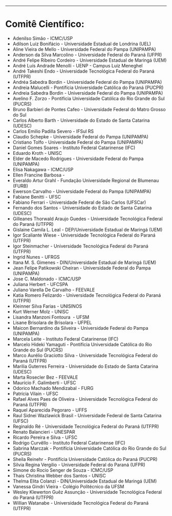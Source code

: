 ﻿---
layout: page-fullwidth
#meta_title: "Dúvidas? Entre em contato conosco"
subheadline: ""
#teaser: "Entre em contato conosco pelo e-mail #eres2020.Universidade Estadual de Maringá (UEM)@gmail.com"
permalink: "/comite_cientifico/"
header:
  image_fullwidth: banner_eres2020.png
---


<hr>

<h1>Comitê Científico:</h1>
 
<ul> 
<li> Adenilso Simão - ICMC/USP</li>
<li> Adilson Luiz Bonifácio - Universidade Estadual de Londrina (UEL) </li>
<li> Aline Vieira de Mello - Universidade Federal do Pampa (UNIPAMPA) </li>
<li> Anderson da Silva Marcolino - Universidade Federal do Paraná (UFPR) </li>
<li> André Felipe Ribeiro Cordeiro - Universidade Estadual de Maringá (UEM) </li>
<li> André Luís Andrade Menolli - UENP - Campus Luiz Meneghel </li>
<li> André Takeshi Endo - Universidade Tecnológica Federal do Paraná (UTFPR) </li>
<li> Andréa Sabedra Bordin - Universidade Federal do Pampa (UNIPAMPA) </li>
<li> Andreia Malucelli - Pontifícia Universidade Católica do Paraná (PUCPR) </li>
<li> Andreia Sabedra Bordin - Universidade Federal do Pampa (UNIPAMPA) </li>
<li> Avelino F. Zorzo - Pontifícia Universidade Católica do Rio Grande do Sul (PUCRS) </li>
<li> Bruno Barbieri de Pontes Cafeo - Universidade Federal do Matro Grosso do Sul </li>
<li> Carlos Alberto Barth - Universidade do Estado de Santa Catarina (UDESC) </li>
<li> Carlos Emilio Padilla Severo - IFSul RS </li>
<li> Claudio Schepke - Universidade Federal do Pampa (UNIPAMPA) </li>
<li> Cristiano Tolfo - Universidade Federal do Pampa (UNIPAMPA) </li>
<li> Daniel Gomes Soares - Instituto Federal Catarinense (IFC) </li>
<li> Eduardo Kroth - UNISC </li>
<li> Elder de Macedo Rodrigues - Universidade Federal do Pampa (UNIPAMPA) </li>
<li> Elisa Nakagawa - ICMC/USP</li>
<li> Ellen Francine Barbosa - </li>
<li> Everaldo Artur Grahl - Fundação Universidade Regional de Blumenau (FURB) </li>
<li> Ewerson Carvalho - Universidade Federal do Pampa (UNIPAMPA) </li>
<li> Fabiane Benitti - UFSC </li>
<li> Fabiano Ferrari - Universidade Federal de São Carlos (UFSCar) </li>
<li> Fernando dos Santos - Universidade do Estado de Santa Catarina (UDESC) </li>
<li> Gilleanes Thorwald Araujo Guedes - Universidade Tecnológica Federal do Paraná (UTFPR) </li>
<li> Gislaine Camila L. Leal - DEP/Universidade Estadual de Maringá (UEM) </li>
<li> Igor Scaliante Wiese - Universidade Tecnológica Federal do Paraná (UTFPR) </li>
<li> Igor Steinmacher - Universidade Tecnológica Federal do Paraná (UTFPR) </li>
<li> Ingrid Nunes - UFRGS </li>
<li> Itana M. S. Gimenes - DIN/Universidade Estadual de Maringá (UEM) </li>
<li> Jean Felipe Patikowski Cheiran - Universidade Federal do Pampa (UNIPAMPA) </li>
<li> Jose C. Maldonado - ICMC/USP</li>
<li> Juliana Herbert - UFCSPA </li>
<li> Juliano Varella De Carvalho - FEEVALE </li>
<li> Katia Romero Felizardo - Universidade Tecnológica Federal do Paraná (UTFPR) </li>
<li> Kleinner Silva Farias - UNISINOS </li>
<li> Kurt Werner Molz - UNISC </li>
<li> Lisandra Manzoni Fontoura  - UFSM </li>
<li> Lisane Brisolara de Brisolara - UFPEL </li>
<li> Maicon Bernardino da Silveira - Universidade Federal do Pampa (UNIPAMPA) </li>
<li> Marcela Leite - Instituto Federal Catarinense (IFC) </li>
<li> Marcelo Hideki Yamaguti - Pontifícia Universidade Católica do Rio Grande do Sul (PUCRS) </li>
<li> Marco Aurélio Graciotto Silva - Universidade Tecnológica Federal do Paraná (UTFPR) </li>
<li> Marilia Guterres Ferreira - Universidade do Estado de Santa Catarina (UDESC) </li>
<li> Marta Rosecler Bez - FEEVALE </li>
<li> Maurício F. Galimberti - UFSC </li>
<li> Odorico Machado Mendizabal - FURG </li>
<li> Patrícia Vilain - UFSC </li>
<li> Rafael Alves Paes de Oliveira - Universidade Tecnológica Federal do Paraná (UTFPR) </li>
<li> Raquel Aparecida Pegoraro - UFFS </li>
<li> Raul Sidnei Wazlawick Brasil - Universidade Federal de Santa Catarina (UFSC) </li>
<li> Reginaldo Ré - Universidade Tecnológica Federal do Paraná (UTFPR) </li>
<li> Renato Balancieri - UNESPAR </li>
<li> Ricardo Pereira e Silva - UFSC </li>
<li> Rodrigo Curvêllo - Instituto Federal Catarinense (IFC) </li>
<li> Sabrina Marczak - Pontifícia Universidade Católica do Rio Grande do Sul (PUCRS) </li>
<li> Sheila Reinehr - Pontifícia Universidade Católica do Paraná (PUCPR) </li>
<li> Silvia Regina Vergilio - Universidade Federal do Paraná (UFPR) </li>
<li> Simone do Rocio Senger de Souza - ICMC/USP </li>
<li> Thais Christina Webber dos Santos - UNISC </li>
<li> Thelma Elita Colanzi - DIN/Universidade Estadual de Maringá (UEM) </li>
<li> Vanessa Gindri Vieira - Colégio Politécnico da UFSM </li>
<li> Wesley Klewerton Guêz Assunção - Universidade Tecnológica Federal do Paraná (UTFPR) </li>
<li> Willian Watanabe - Universidade Tecnológica Federal do Paraná (UTFPR) </li>


</ul> 

